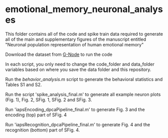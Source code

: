 # emotional_memory_neuronal_analyses

This folder contains all of the code and spike train data required to generate all of the main and supplementary figures of the manuscript entitled "Neuronal population representation of human emotional memory"

Download the dataset from [G-Node](https://gin.g-node.org/dfetterhoff/emotional_memory_neuronal_data) to run the code

In each script, you only need to change the code_folder and data_folder variables based on where you save the data folder and this repository.

Run the *behavior_analysis.m* script to generate the behavioral statistics and Tables S1 and S2.

Run the script 'spike_analysis_final.m' to generate all example neuron plots (Fig. 1), Fig. 2, SFig. 1, SFig. 2 and SFig. 3. 

Run 'iapsEncoding_dpcaPipeline_final.m' to generate Fig. 3 and the encoding (top) part of SFig. 4

Run 'iapsRecognition_dpcaPipeline_final.m' to generate Fig. 4 and the recognition (bottom) part of SFig. 4.
